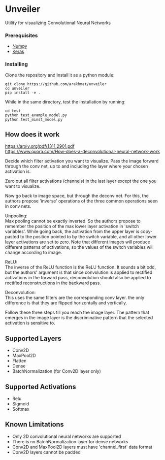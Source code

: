 # Unveiler
Utility for visualizing Convolutional Neural Networks

### Prerequisites
* [Numpy](https://github.com/numpy/numpy)  <br />
* [Keras](https://github.com/fchollet/keras) <br />
### Installing
Clone the repository and install it as a python module:
```
git clone https://github.com/arakhmat/unveiler
cd unveiler
pip install -e .
```
While in the same directory, test the installation by running:
```
cd test
python test_example_model.py
python test_minst_model.py
```
## How does it work
https://arxiv.org/pdf/1311.2901.pdf  
https://www.quora.com/How-does-a-deconvolutional-neural-network-work

Decide which filter activation you want to visualize. Pass the image forward through the conv net, 
up to and including the layer where your chosen activation is.

Zero out all filter activations (channels) in the last layer except the one you want to visualize.

Now go back to image space, but through the deconv net. 
For this, the authors propose 'inverse' operations of the three common operations seen in conv nets.

Unpooling:   
Max pooling cannot be exactly inverted. So the authors propose to remember the position of the max lower layer activation in 'switch variables'. While going back, the activation from the upper layer is copy-pasted to the position pointed to by the switch variable, and all other lower layer activations are set to zero. Note that different images will produce different patterns of activations, so the values of the switch variables will change according to image.
    
ReLU:   
The inverse of the ReLU function is the ReLU function. It sounds a bit odd, but the authors' argument is that since convolution is applied to rectified activations in the  forward pass, deconvolution should also be applied to rectified reconstructions in the backward pass.
    
Deconvolution:  
This uses the same filters are the corresponding conv layer. the only difference is that they are flipped horizontally and vertically.

Follow these three steps till you reach the image layer. The pattern that emerges in the image layer is the discriminative pattern that the selected activation is sensitive to.

## Supported Layers
* Conv2D
* MaxPool2D
* Flatten
* Dense
* BatchNormalization (for Conv2D layer only)

## Supported Activations
* Relu
* Sigmoid
* Softmax

## Known Limitations
* Only 2D convolutional neural networks are supported
* There is no BatchNormalization layer for dense networks
* Conv2D and MaxPool2D layers must have 'channel_first' data format
* Conv2D layers cannot be padded

